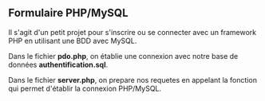 ## Formulaire PHP/MySQL
Il s'agit d'un petit projet pour s'inscrire ou se connecter avec un framework PHP en utilisant une BDD avec MySQL.

Dans le fichier <strong>pdo.php</strong>, on établie une connexion avec notre base de données <strong>authentification.sql</strong>.

Dans le fichier <strong>server.php</strong>, on prepare nos requetes en appelant la fonction qui permet d'établir la connexion PHP/MySQL.

